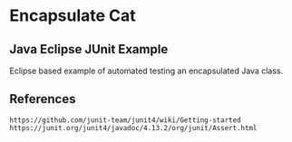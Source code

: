 # Encapsulate Cat
## Java Eclipse JUnit Example
Eclipse based example of automated testing an encapsulated Java class.
## References
`https://github.com/junit-team/junit4/wiki/Getting-started`<br>
`https://junit.org/junit4/javadoc/4.13.2/org/junit/Assert.html`